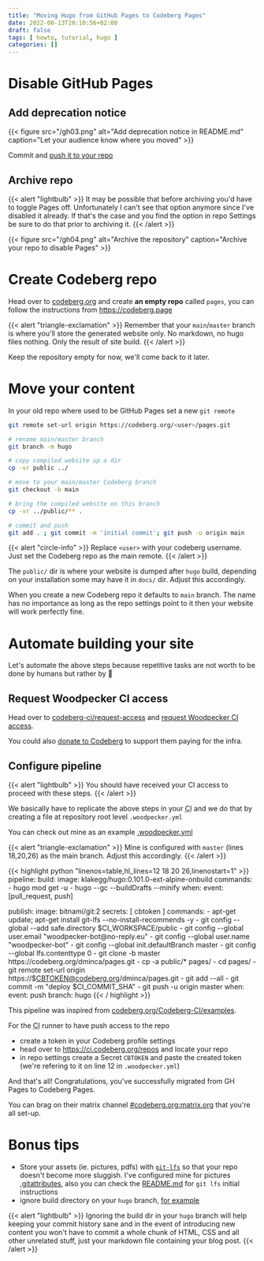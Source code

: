 ```yaml
---
title: "Moving Hugo from GitHub Pages to Codeberg Pages"
date: 2022-08-13T20:10:56+02:00
draft: false
tags: [ howto, tutorial, hugo ]
categories: []
---
```


# Disable GitHub Pages

## Add deprecation notice

{{< figure
    src="/gh03.png"
    alt="Add deprecation notice in README.md"
    caption="Let your audience know where you moved"
    >}}

Commit and [push it to your repo](https://github.com/dminca/dminca.github.io/commit/3f7244785acc93a47f849999fca78e4d19f522c3)

## Archive repo

{{< alert "lightbulb" >}}
It may be possible that before archiving you'd have to toggle Pages off.
Unfortunately I can't see that option anymore since I've disabled it already. If
that's the case and you find the option in repo Settings be sure to do that
prior to archiving it.
{{< /alert >}}

{{< figure
    src="/gh04.png"
    alt="Archive the repository"
    caption="Archive your repo to disable Pages"
    >}}

# Create Codeberg repo

Head over to [codeberg.org](https://codeberg.org) and create **an empty repo** called `pages`,
you can follow the instructions from https://codeberg.page

{{< alert "triangle-exclamation" >}}
Remember that your `main`/`master` branch is where you'll store the generated
website only. No markdown, no hugo files nothing. Only the result of site build.
{{< /alert >}}

Keep the repository empty for now, we'll come back to it later.

# Move your content

In your old repo where used to be GitHub Pages set a new `git remote`

```sh
git remote set-url origin https://codeberg.org/<user>/pages.git

# rename main/master branch
git branch -m hugo

# copy compiled website up a dir
cp -vr public ../

# move to your main/master Codeberg branch
git checkout -b main

# bring the compiled website on this branch
cp -vr ../public/** .

# commit and push
git add . ; git commit -m 'initial commit'; git push -u origin main
```
{{< alert "circle-info" >}}
Replace `<user>` with your codeberg username. Just set the Codeberg repo as the
main remote.
{{< /alert >}}

The `public/` dir is where your website is dumped after `hugo` build, depending
on your installation some may have it in `docs/` dir. Adjust this accordingly.

When you create a new Codeberg repo it defaults to `main` branch. The name has
no importance as long as the repo settings point to it then your website will
work perfectly fine.

# Automate building your site
Let's automate the above steps because repetitive tasks are not worth to be done
by humans but rather by :robot:
## Request Woodpecker CI access

Head over to [codeberg-ci/request-access](https://codeberg.org/Codeberg-CI/request-access)
and [request Woodpecker CI access](https://codeberg.org/Codeberg-CI/request-access/issues/new).

You could also [donate to Codeberg](https://codeberg.org/Codeberg/org/src/branch/main/Imprint.md#sepa-iban-for-donations) to support them paying for the infra.

## Configure pipeline

{{< alert "lightbulb" >}}
You should have received your CI access to proceed with these steps.
{{< /alert >}}

We basically have to replicate the above steps in your <abbr title="Continous Integration">CI</abbr>
and we do that by creating a file at repository root level `.woodpecker.yml`

You can check out mine as an example [.woodpecker.yml](https://codeberg.org/dminca/pages/src/branch/hugo/.woodpecker.yml)

{{< alert "triangle-exclamation" >}}
Mine is configured with `master` (lines 18,20,26) as the main branch. Adjust this accordingly.
{{< /alert >}}

{{< highlight python "linenos=table,hl_lines=12 18 20 26,linenostart=1" >}}
pipeline:
  build:
    image: klakegg/hugo:0.101.0-ext-alpine-onbuild
    commands:
      - hugo mod get -u
      - hugo --gc --buildDrafts --minify
    when:
      event: [pull_request, push]

  publish:
    image: bitnami/git:2
    secrets: [ cbtoken ]
    commands:
      - apt-get update; apt-get install git-lfs --no-install-recommends -y
      - git config --global --add safe.directory $CI_WORKSPACE/public
      - git config --global user.email "woodpecker-bot@no-reply.eu"
      - git config --global user.name "woodpecker-bot"
      - git config --global init.defaultBranch master
      - git config --global lfs.contenttype 0
      - git clone -b master https://codeberg.org/dminca/pages.git
      - cp -a public/* pages/
      - cd pages/
      - git remote set-url origin https://$CBTOKEN@codeberg.org/dminca/pages.git
      - git add --all
      - git commit -m "deploy $CI_COMMIT_SHA"
      - git push -u origin master
    when:
      event: push
      branch: hugo
{{< / highlight >}}

This pipeline was inspired from [codeberg.org/Codeberg-CI/examples](https://codeberg.org/Codeberg-CI/examples/src/branch/main/Hugo/hugo.yml).

For the <abbr title="Continous Integration">CI</abbr> runner to have push access
to the repo
* create a token in your Codeberg profile settings
* head over to https://ci.codeberg.org/repos and locate your repo
* in repo settings create a Secret `CBTOKEN` and paste the created token (we're refering to it on line 12 in `.woodpecker.yml`)

And that's all! Congratulations, you've successfully migrated from GH Pages to
Codeberg Pages.

You can brag on their matrix channel [#codeberg.org:matrix.org](https://matrix.to/#/#codeberg.org:matrix.org) that you're all set-up.

# Bonus tips
* Store your assets (ie. pictures, pdfs) with [`git-lfs`](https://git-lfs.github.com)
so that your repo doesn't become more sluggish. I've configured mine for pictures
[.gitattributes](https://codeberg.org/dminca/pages/src/branch/hugo/.gitattributes), also
you can check the [README.md](https://codeberg.org/dminca/pages/src/branch/hugo/README.md) for `git lfs` initial instructions
* ignore build directory on your `hugo` branch, [for example](https://codeberg.org/dminca/pages/compare/f6791243ca942e940b7d71bdc3bb6ac031c8620e..3411f60c15a112af70760ba7f64e79fd5900bd3f)

{{< alert "lightbulb" >}}
Ignoring the build dir in your `hugo` branch will help keeping your commit
history sane and in the event of introducing new content you won't have to commit
a whole chunk of HTML, CSS and all other unrelated stuff, just your markdown
file containing your blog post.
{{< /alert >}}
